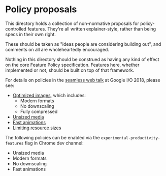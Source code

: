 Policy proposals
================

This directory holds a collection of non-normative proposals for
policy-controlled features. They're all written explainer-style, rather than
being specs in their own right.

These should be taken as "ideas people are considering building out", and
comments on all are wholeheartedly encouraged.

Nothing in this directory should be construed as having any kind of effect on
the core Feature Policy specification. Features here, whether implemented or
not, should be built on top of that framework.

For details on policies in the [seamless web talk](https://youtu.be/Wi_PhaFdjlo) at Google I/O 2018, please see:
- [Optimized images](https://github.com/WICG/feature-policy/blob/master/policies/optimized-images.md), which includes:
  - Modern formats
  - No downscaling
  - Fully compressed
- [Unsized media](https://github.com/WICG/feature-policy/blob/master/policies/unsized-media.md)
- [Fast animations](https://github.com/WICG/feature-policy/blob/master/policies/animations.md)
- [Limiting resource sizes](https://github.com/WICG/transfer-size/blob/master/README.md)

The following policies can be enabled via the `experimental-productivity-features` flag in Chrome dev channel:
- Unsized media
- Modern formats
- No downscaling
- Fast animations
